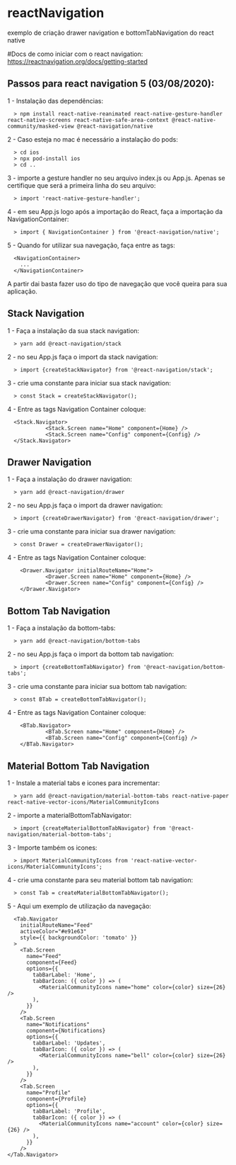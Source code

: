 # reactNavigation
exemplo de criação drawer navigation e bottomTabNavigation do react native

#Docs de como iniciar com o react navigation: https://reactnavigation.org/docs/getting-started

Passos para react navigation 5 (03/08/2020):
-
  1 - Instalação das dependências:
  
      > npm install react-native-reanimated react-native-gesture-handler react-native-screens react-native-safe-area-context @react-native-community/masked-view @react-navigation/native
  
  2 - Caso esteja no mac é necessário a instalação do pods:
  
      > cd ios
      > npx pod-install ios
      > cd ..
    
  3 - importe a gesture handler no seu arquivo index.js ou App.js. Apenas se certifique que será a primeira linha do seu arquivo:
  
      > import 'react-native-gesture-handler';
  
  4 - em seu App.js logo após a importação do React, faça a importação da NavigationContainer:
  
      > import { NavigationContainer } from '@react-navigation/native';
  
  5 - Quando for utilizar sua navegação, faça entre as tags:
  
      <NavigationContainer>
        ...
      </NavigationContainer>
 
 A partir dai basta fazer uso do tipo de navegação que você queira para sua aplicação.
 
 Stack Navigation
 -
  1 - Faça a instalação da sua stack navigation:
  
      > yarn add @react-navigation/stack
  
  2 - no seu App.js faça o import da stack navigation:
  
      > import {createStackNavigator} from '@react-navigation/stack';
  
  3 - crie uma constante para iniciar sua stack navigation:
  
      > const Stack = createStackNavigator();
  
  4 - Entre as tags Navigation Container coloque:
  
      <Stack.Navigator>
                <Stack.Screen name="Home" component={Home} />
                <Stack.Screen name="Config" component={Config} />
      </Stack.Navigator>
      
Drawer Navigation
-
  1 - Faça a instalação do drawer navigation:
  
      > yarn add @react-navigation/drawer
  
  2 - no seu App.js faça o import da drawer navigation:
  
      > import {createDrawerNavigator} from '@react-navigation/drawer';
  
  3 - crie uma constante para iniciar sua drawer navigation:
  
      > const Drawer = createDrawerNavigator();
  
  4 - Entre as tags Navigation Container coloque:
  
        <Drawer.Navigator initialRouteName="Home">
                <Drawer.Screen name="Home" component={Home} />
                <Drawer.Screen name="Config" component={Config} />
        </Drawer.Navigator>
        
Bottom Tab Navigation
-
  1 - Faça a instalação da bottom-tabs:
  
      > yarn add @react-navigation/bottom-tabs
  
  2 - no seu App.js faça o import da bottom tab navigation:
  
      > import {createBottomTabNavigator} from '@react-navigation/bottom-tabs';
  
  3 - crie uma constante para iniciar sua bottom tab navigation:
  
      > const BTab = createBottomTabNavigator();
  
  4 - Entre as tags Navigation Container coloque:
  
        <BTab.Navigator>
                <BTab.Screen name="Home" component={Home} />
                <BTab.Screen name="Config" component={Config} />
        </BTab.Navigator>
  
  Material Bottom Tab Navigation
  -
  1 - Instale a material tabs e icones para incrementar:
      
      > yarn add @react-navigation/material-bottom-tabs react-native-paper react-native-vector-icons/MaterialCommunityIcons
  
  2 - importe a materialBottomTabNavigator:
  
      > import {createMaterialBottomTabNavigator} from '@react-navigation/material-bottom-tabs';
  
  3 - Importe também os icones:
  
      > import MaterialCommunityIcons from 'react-native-vector-icons/MaterialCommunityIcons';

  4 - crie uma constante para seu material bottom tab navigation:
  
      > const Tab = createMaterialBottomTabNavigator();
      
  5 - Aqui um exemplo de utilização da navegação:
  
      <Tab.Navigator
        initialRouteName="Feed"
        activeColor="#e91e63"
        style={{ backgroundColor: 'tomato' }}
      >
        <Tab.Screen
          name="Feed"
          component={Feed}
          options={{
            tabBarLabel: 'Home',
            tabBarIcon: ({ color }) => (
              <MaterialCommunityIcons name="home" color={color} size={26} />
            ),
          }}
        />
        <Tab.Screen
          name="Notifications"
          component={Notifications}
          options={{
            tabBarLabel: 'Updates',
            tabBarIcon: ({ color }) => (
              <MaterialCommunityIcons name="bell" color={color} size={26} />
            ),
          }}
        />
        <Tab.Screen
          name="Profile"
          component={Profile}
          options={{
            tabBarLabel: 'Profile',
            tabBarIcon: ({ color }) => (
              <MaterialCommunityIcons name="account" color={color} size={26} />
            ),
          }}
        />
    </Tab.Navigator>
